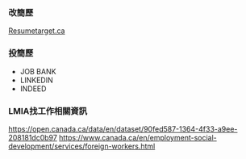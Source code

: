 ### 改簡歷
[Resumetarget.ca](https://www.resumetarget.ca/)

### 投簡歷
- JOB BANK
- LINKEDIN
- INDEED

### LMIA找工作相關資訊
https://open.canada.ca/data/en/dataset/90fed587-1364-4f33-a9ee-208181dc0b97
https://www.canada.ca/en/employment-social-development/services/foreign-workers.html